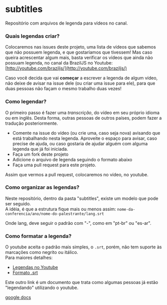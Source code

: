 # subtitles
Repositório com arquivos de legenda para vídeos no canal.

### Quais legendas criar?

Colocaremos nas issues deste projeto, uma lista de vídeos que sabemos que não possuem legenda, e que gostaríamos que tivessem!
Mas caso queira acrescentar algum mais, basta verificar os vídeos que ainda não possuam legenda, no canal da BrazilJS no Youtube:
[http://youtube.com/braziljs/](http://youtube.com/braziljs/)

Caso você decida que vai **começar** a escrever a legenda de algum vídeo, não deixe de avisar na issue dele (ou criar uma issue para ele), para que duas pessoas não façam o mesmo trabalho duas vezes!

### Como legendar?

O primeiro passo é fazer uma _transcrição_, do vídeo em seu próprio idioma ou em inglês. Desta forma, outras pessoas de outros países, podem fazer a tradução posteriormente.

- Comente na issue do vídeo (ou crie uma, caso seja nova) avisando que está trabalhando nesta legenda. Aproveite o espaço para avisar, caso precise de ajuda, ou caso gostaria de ajudar alguém com alguma legenda que já foi iniciada.
- Faça um fork deste projeto
- Adicione o arquivo de legenda seguindo o formato abaixo
- Faça uma pull request para este projeto.

Assim que vermos a pull request, colocaremos no vídeo, no youtube.

### Como organizar as legendas?

Neste repositório, dentro da pasta "subtitles", existe um modelo que pode ser seguido.<br/>
A idéia, é que a estrutura fique mais ou menos assim:
`nome-da-conferencia/ano/nome-do-palestrante/lang.srt`

Onde lang, deve seguir o padrão com "-", como em "pt-br" ou "es-ar".

### Como formatar a legenda?

O youtube aceita o padrão mais simples, o `.srt`, porém, não tem suporte às marcações como negrito ou itálico.<br/>
Para maiores detalhes:

- [Legendas no Youtube](https://support.google.com/youtube/answer/2734698?hl=pt-BR)
- [Formato .srt](https://en.wikipedia.org/wiki/SubRip#SubRip_text_file_format)

Este outro link é um documento que trata como algumas pessoas já estão "legendando" utilizando o youtube.

[google docs](https://docs.google.com/document/d/1WGO7X9vjnnG5BxzCJGkuN_FTxvBNOGOs5FZ7clKU4iA/preview)

